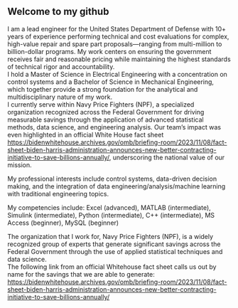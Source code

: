 ## Welcome to my github 

I am a lead engineer for the United States Department of Defense with 10+ years of experience performing technical and cost evaluations for complex, high-value repair and spare part proposals—ranging from multi-million to billion-dollar programs. My work centers on ensuring the government receives fair and reasonable pricing while maintaining the highest standards of technical rigor and accountability.    
I hold a Master of Science in Electrical Engineering with a concentration on control systems and a Bachelor of Science in Mechanical Engineering, which together provide a strong foundation for the analytical and multidisciplinary nature of my work.   
I currently serve within Navy Price Fighters (NPF), a specialized organization recognized across the Federal Government for driving measurable savings through the application of advanced statistical methods, data science, and engineering analysis. Our team’s impact was even highlighted in an official White House fact sheet
https://bidenwhitehouse.archives.gov/omb/briefing-room/2023/11/08/fact-sheet-biden-harris-administration-announces-new-better-contracting-initiative-to-save-billions-annually/, underscoring the national value of our mission.  

My professional interests include control systems, data-driven decision making, and the integration of data engineering/analysis/machine learning with traditional engineering topics.  

My competencies include: Excel (advanced), MATLAB (intermediate), Simulink (intermediate), Python (intermediate), C++ (intermediate), MS Access (beginner), MySQL (beginner)  







































The organization that I work for, Navy Price Fighters (NPF), is a widely recognized group of experts that generate significant savings across the Federal Government through the use of applied statistical techniques and data science.  
The following link from an official Whitehouse fact sheet calls us out by name for the savings that we are able to generate: https://bidenwhitehouse.archives.gov/omb/briefing-room/2023/11/08/fact-sheet-biden-harris-administration-announces-new-better-contracting-initiative-to-save-billions-annually/  

